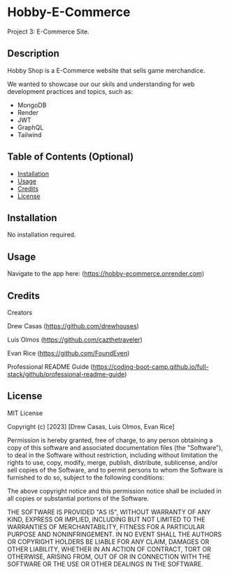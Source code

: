 # Hobby-E-Commerce

Project 3: E-Commerce Site.

## Description

Hobby Shop is a E-Commerce website that sells game merchandice.

We wanted to showcase our our skils and understanding for web development practices and topics, such as:

- MongoDB
- Render
- JWT
- GraphQL
- Tailwind

## Table of Contents (Optional)

- [Installation](#installation)
- [Usage](#usage)
- [Credits](#credits)
- [License](#license)

## Installation

No installation required.

## Usage

Navigate to the app here: (https://hobby-ecommerce.onrender.com)

## Credits

Creators

Drew Casas (https://github.com/drewhouses)

Luis Olmos (https://github.com/cazthetraveler)

Evan Rice (https://github.com/FoundEven)

Professional README Guide (https://coding-boot-camp.github.io/full-stack/github/professional-readme-guide)

## License

MIT License

Copyright (c) [2023] [Drew Casas, Luis Olmos, Evan Rice]

Permission is hereby granted, free of charge, to any person obtaining a copy
of this software and associated documentation files (the "Software"), to deal
in the Software without restriction, including without limitation the rights
to use, copy, modify, merge, publish, distribute, sublicense, and/or sell
copies of the Software, and to permit persons to whom the Software is
furnished to do so, subject to the following conditions:

The above copyright notice and this permission notice shall be included in all
copies or substantial portions of the Software.

THE SOFTWARE IS PROVIDED "AS IS", WITHOUT WARRANTY OF ANY KIND, EXPRESS OR
IMPLIED, INCLUDING BUT NOT LIMITED TO THE WARRANTIES OF MERCHANTABILITY,
FITNESS FOR A PARTICULAR PURPOSE AND NONINFRINGEMENT. IN NO EVENT SHALL THE
AUTHORS OR COPYRIGHT HOLDERS BE LIABLE FOR ANY CLAIM, DAMAGES OR OTHER
LIABILITY, WHETHER IN AN ACTION OF CONTRACT, TORT OR OTHERWISE, ARISING FROM,
OUT OF OR IN CONNECTION WITH THE SOFTWARE OR THE USE OR OTHER DEALINGS IN THE
SOFTWARE.
